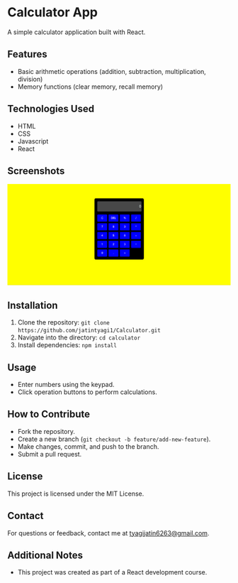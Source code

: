 # Calculator App

A simple calculator application built with React.

## Features
- Basic arithmetic operations (addition, subtraction, multiplication, division)
- Memory functions (clear memory, recall memory)

## Technologies Used
- HTML
- CSS
- Javascript
- React


## Screenshots
![Calculator Screenshot](./public/Calculator_image.png)

## Installation
1. Clone the repository: `git clone https://github.com/jatintyagi1/Calculator.git`
2. Navigate into the directory: `cd calculator`
3. Install dependencies: `npm install`

## Usage
- Enter numbers using the keypad.
- Click operation buttons to perform calculations.

## How to Contribute
- Fork the repository.
- Create a new branch (`git checkout -b feature/add-new-feature`).
- Make changes, commit, and push to the branch.
- Submit a pull request.

## License
This project is licensed under the MIT License.



## Contact
For questions or feedback, contact me at tyagijatin6263@gmail.com.

## Additional Notes
- This project was created as part of a React development course.
